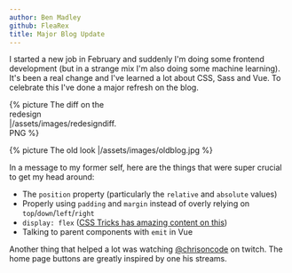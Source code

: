 ```yaml
---
author: Ben Madley
github: FleaRex
title: Major Blog Update
---
```


I started a new job in February and suddenly I'm doing some frontend development (but in a strange mix I'm also doing some machine learning). It's been a real change and I've learned a lot about CSS, Sass and Vue. To celebrate this I've done a major refresh on the blog.

<div style="width: 40%;">{% picture The diff on the redesign |/assets/images/redesigndiff.PNG %}</div>

{% picture The old look |/assets/images/oldblog.jpg %}

In a message to my former self, here are the things that were super crucial to get my head around:

-   The `position` property (particularly the `relative` and `absolute` values)
-   Properly using `padding` and `margin` instead of overly relying on `top`/`down`/`left`/`right`
-   `display: flex` ([CSS Tricks has amazing content on this](https://css-tricks.com/snippets/css/a-guide-to-flexbox/))
-   Talking to parent components with `emit` in Vue  

Another thing that helped a lot was watching [@chrisoncode](https://twitter.com/chrisoncode) on twitch. The home page buttons are greatly inspired by one his streams.

